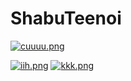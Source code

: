 # ShabuTeenoi
[![cuuuu.png](https://i.postimg.cc/Xqxggwws/cuuuu.png)](https://postimg.cc/T5Lmd5Nb)

[![iih.png](https://i.postimg.cc/nzGKHvwn/iih.png)](https://postimg.cc/zb3H7RrQ)
[![kkk.png](https://i.postimg.cc/fbh0JVdy/kkk.png)](https://postimg.cc/BjMvzQMf)
